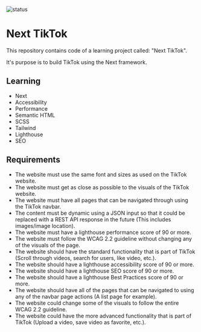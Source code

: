 ![status](https://badgen.net/static/status/planned/grey/)

# Next TikTok

This repository contains code of a learning project called: "Next TikTok".

It's purpose is to build TikTok using the Next framework.

## Learning

- Next
- Accessibility
- Performance
- Semantic HTML
- SCSS
- Tailwind
- Lighthouse
- SEO

## Requirements

- The website must use the same font and sizes as used on the TikTok website.
- The website must get as close as possible to the visuals of the TikTok website.
- The website must have all pages that can be navigated through using the TikTok navbar.
- The content must be dynamic using a JSON input so that it could be replaced with a REST API response in the future (This includes images/image location).
- The website must have a lighthouse performance score of 90 or more.
- The website must follow the WCAG 2.2 guideline without changing any of the visuals of the page.
- The website should have the standard functionality that is part of TikTok (Scroll through videos, search for users, like video, etc.).
- The website should have a lighthouse accessibility score of 90 or more.
- The website should have a lighthouse SEO score of 90 or more.
- The website should have a lighthouse Best Practices score of 90 or more.
- The website should have all of the pages that can be navigated to using any of the navbar page actions (A list page for example).
- The website could change some of the visuals to follow the entire WCAG 2.2 guideline.
- The website could have the more advanced functionality that is part of TikTok (Upload a video, save video as favorite, etc.).

